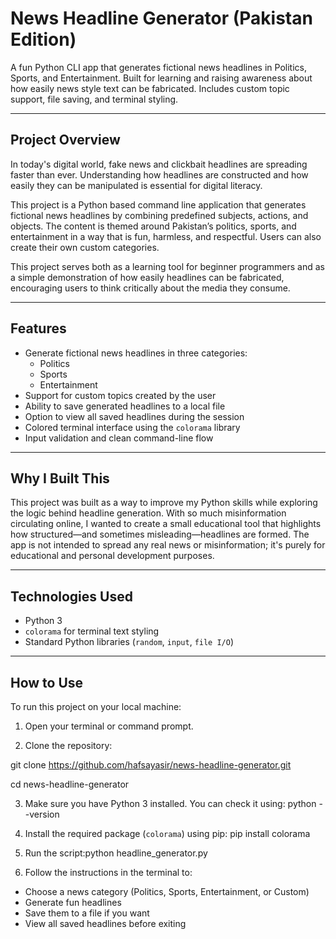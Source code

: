 # News Headline Generator (Pakistan Edition)

A fun Python CLI app that generates fictional news headlines in Politics, Sports, and Entertainment. Built for learning and raising awareness about how easily news style text can be fabricated. Includes custom topic support, file saving, and terminal styling.

---

## Project Overview

In today's digital world, fake news and clickbait headlines are spreading faster than ever. Understanding how headlines are constructed and how easily they can be manipulated is essential for digital literacy.

This project is a Python based command line application that generates fictional news headlines by combining predefined subjects, actions, and objects. The content is themed around Pakistan’s politics, sports, and entertainment in a way that is fun, harmless, and respectful. Users can also create their own custom categories.

This project serves both as a learning tool for beginner programmers and as a simple demonstration of how easily headlines can be fabricated, encouraging users to think critically about the media they consume.

---

## Features

- Generate fictional news headlines in three categories:
  - Politics
  - Sports
  - Entertainment
- Support for custom topics created by the user
- Ability to save generated headlines to a local file
- Option to view all saved headlines during the session
- Colored terminal interface using the `colorama` library
- Input validation and clean command-line flow

---

## Why I Built This

This project was built as a way to improve my Python skills while exploring the logic behind headline generation. With so much misinformation circulating online, I wanted to create a small educational tool that highlights how structured—and sometimes misleading—headlines are formed. The app is not intended to spread any real news or misinformation; it's purely for educational and personal development purposes.

---

## Technologies Used

- Python 3
- `colorama` for terminal text styling
- Standard Python libraries (`random`, `input`, `file I/O`)

---


## How to Use

To run this project on your local machine:

1. Open your terminal or command prompt.

2. Clone the repository:

git clone https://github.com/hafsayasir/news-headline-generator.git

cd news-headline-generator


3. Make sure you have Python 3 installed. You can check it using:
python --version


4. Install the required package (`colorama`) using pip:
pip install colorama


5. Run the script:python headline_generator.py



6. Follow the instructions in the terminal to:
- Choose a news category (Politics, Sports, Entertainment, or Custom)
- Generate fun headlines
- Save them to a file if you want
- View all saved headlines before exiting

